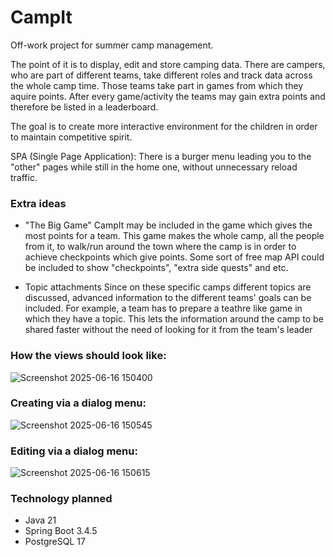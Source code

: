 # CampIt

Off-work project for summer camp management.

The point of it is to display, edit and store camping data. There are campers, who are part of different teams, take different roles and track data across the whole camp time. Those teams take part in games from which they aquire points. After every game/activity the teams may gain extra points and therefore be listed in a leaderboard.

The goal is to create more interactive environment for the children in order to maintain competitive spirit.

SPA (Single Page Application): There is a burger menu leading you to the "other" pages while still in the home one, without unnecessary reload traffic. 

### Extra ideas
- "The Big Game"
CampIt may be included in the game which gives the most points for a team. This game makes the whole camp, all the people from it, to walk/run around the town where the camp is in order to achieve checkpoints which give points. Some sort of free map API could be included to show "checkpoints", "extra side quests" and etc.

- Topic attachments
Since on these specific camps different topics are discussed, advanced information to the different teams' goals can be included. For example, a team has to prepare a teathre like game in which they have a topic. This lets the information around the camp to be shared faster without the need of looking for it from the team's leader

### How the views should look like:
![Screenshot 2025-06-16 150400](https://github.com/user-attachments/assets/67c3d5eb-265e-45ee-bd66-db2aee087c90)

### Creating via a dialog menu:
![Screenshot 2025-06-16 150545](https://github.com/user-attachments/assets/a8ca5864-af6a-4d20-b118-904e2b2f69eb)

### Editing via a dialog menu:
![Screenshot 2025-06-16 150615](https://github.com/user-attachments/assets/bc33eee7-aaa3-48d4-8884-bf2d136c8281)


### Technology planned
- Java 21
- Spring Boot 3.4.5
- PostgreSQL 17
